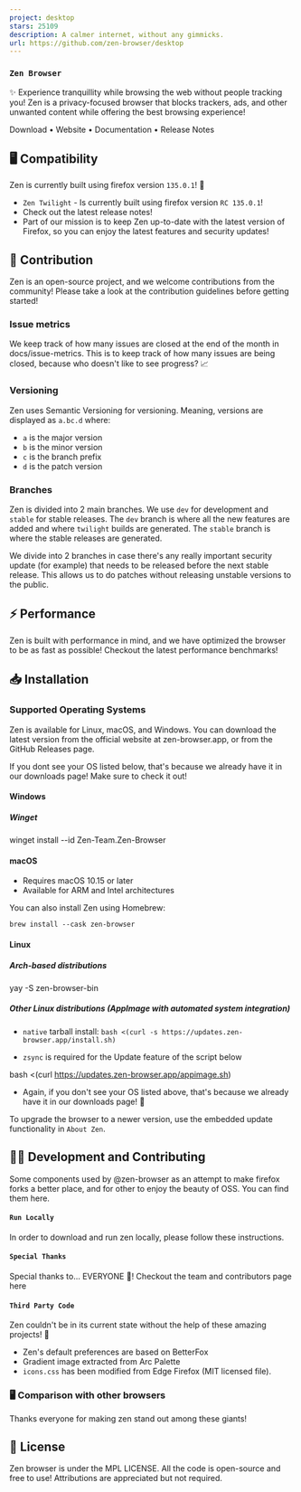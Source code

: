 ```yaml
---
project: desktop
stars: 25109
description: A calmer internet, without any gimmicks.
url: https://github.com/zen-browser/desktop
---
```


### `Zen Browser`

✨ Experience tranquillity while browsing the web without people tracking you! Zen is a privacy-focused browser that blocks trackers, ads, and other unwanted content while offering the best browsing experience!

Download • Website • Documentation • Release Notes

🖥️ Compatibility
-----------------

Zen is currently built using firefox version `135.0.1`! 🚀

-   `Zen Twilight` - Is currently built using firefox version `RC 135.0.1`!
-   Check out the latest release notes!
-   Part of our mission is to keep Zen up-to-date with the latest version of Firefox, so you can enjoy the latest features and security updates!

🤝 Contribution
---------------

Zen is an open-source project, and we welcome contributions from the community! Please take a look at the contribution guidelines before getting started!

### Issue metrics

We keep track of how many issues are closed at the end of the month in docs/issue-metrics. This is to keep track of how many issues are being closed, because who doesn't like to see progress? 📈

### Versioning

Zen uses Semantic Versioning for versioning. Meaning, versions are displayed as `a.bc.d` where:

-   `a` is the major version
-   `b` is the minor version
-   `c` is the branch prefix
-   `d` is the patch version

### Branches

Zen is divided into 2 main branches. We use `dev` for development and `stable` for stable releases. The `dev` branch is where all the new features are added and where `twilight` builds are generated. The `stable` branch is where the stable releases are generated.

We divide into 2 branches in case there's any really important security update (for example) that needs to be released before the next stable release. This allows us to do patches without releasing unstable versions to the public.

⚡ Performance
-------------

Zen is built with performance in mind, and we have optimized the browser to be as fast as possible! Checkout the latest performance benchmarks!

📥 Installation
---------------

### Supported Operating Systems

Zen is available for Linux, macOS, and Windows. You can download the latest version from the official website at zen-browser.app, or from the GitHub Releases page.

If you dont see your OS listed below, that's because we already have it in our downloads page! Make sure to check it out!

#### Windows

##### Winget

winget install \--id Zen-Team.Zen-Browser

#### macOS

-   Requires macOS 10.15 or later
-   Available for ARM and Intel architectures

You can also install Zen using Homebrew:

```
brew install --cask zen-browser
```

#### Linux

##### Arch-based distributions

yay -S zen-browser-bin

##### Other Linux distributions (AppImage with automated system integration)

-   `native` tarball install: `bash <(curl -s https://updates.zen-browser.app/install.sh)`
    
-   `zsync` is required for the Update feature of the script below
    

bash <(curl https://updates.zen-browser.app/appimage.sh)

-   Again, if you don't see your OS listed above, that's because we already have it in our downloads page! 🔄

To upgrade the browser to a newer version, use the embedded update functionality in `About Zen`.

👨‍💻 Development and Contributing
----------------------------------

Some components used by @zen-browser as an attempt to make firefox forks a better place, and for other to enjoy the beauty of OSS. You can find them here.

#### `Run Locally`

In order to download and run zen locally, please follow these instructions.

#### `Special Thanks`

Special thanks to... EVERYONE 🎉! Checkout the team and contributors page here

#### `Third Party Code`

Zen couldn't be in its current state without the help of these amazing projects! 🙏

-   Zen's default preferences are based on BetterFox
-   Gradient image extracted from Arc Palette
-   `icons.css` has been modified from Edge Firefox (MIT licensed file).

### 🖥️ Comparison with other browsers

Thanks everyone for making zen stand out among these giants!

📄 License
----------

Zen browser is under the MPL LICENSE. All the code is open-source and free to use! Attributions are appreciated but not required.
